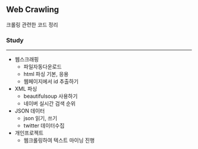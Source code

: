 ## Web Crawling
크롤링 관련한 코드 정리



### Study
---
- 웹스크래핑
    - 파일자동다운로드
    - html 파싱 기본, 응용
    - 웹페이지에서 id 추출하기
- XML 파싱
    - beautifulsoup 사용하기
    - 네이버 실시간 검색 순위
- JSON 데이터
    - json 읽기, 쓰기
    - twitter 데이터수집
- 개인프로젝트
    - 웹크롤링하여 텍스트 마이닝 진행
